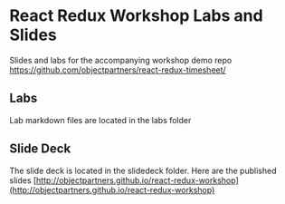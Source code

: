 React Redux Workshop Labs and Slides
================

Slides and labs for the accompanying workshop demo repo https://github.com/objectpartners/react-redux-timesheet/

## Labs ##
Lab markdown files are located in the labs folder

## Slide Deck ##
The slide deck is located in the slidedeck folder.  Here are the
published slides [http://objectpartners.github.io/react-redux-workshop](http://objectpartners.github.io/react-redux-workshop)
